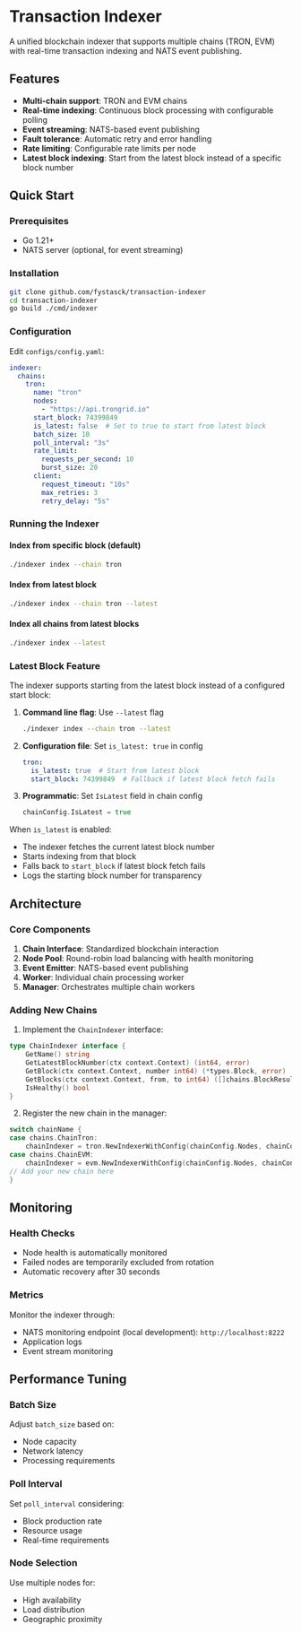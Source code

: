 # Transaction Indexer

A unified blockchain indexer that supports multiple chains (TRON, EVM) with real-time transaction indexing and NATS event publishing.

## Features

- **Multi-chain support**: TRON and EVM chains
- **Real-time indexing**: Continuous block processing with configurable polling
- **Event streaming**: NATS-based event publishing
- **Fault tolerance**: Automatic retry and error handling
- **Rate limiting**: Configurable rate limits per node
- **Latest block indexing**: Start from the latest block instead of a specific block number

## Quick Start

### Prerequisites

- Go 1.21+
- NATS server (optional, for event streaming)

### Installation

```bash
git clone github.com/fystasck/transaction-indexer
cd transaction-indexer
go build ./cmd/indexer
```

### Configuration

Edit `configs/config.yaml`:

```yaml
indexer:
  chains:
    tron:
      name: "tron"
      nodes:
        - "https://api.trongrid.io"
      start_block: 74399849
      is_latest: false  # Set to true to start from latest block
      batch_size: 10
      poll_interval: "3s"
      rate_limit:
        requests_per_second: 10
        burst_size: 20
      client:
        request_timeout: "10s"
        max_retries: 3
        retry_delay: "5s"
```

### Running the Indexer

#### Index from specific block (default)
```bash
./indexer index --chain tron
```

#### Index from latest block
```bash
./indexer index --chain tron --latest
```

#### Index all chains from latest blocks
```bash
./indexer index --latest
```

### Latest Block Feature

The indexer supports starting from the latest block instead of a configured start block:

1. **Command line flag**: Use `--latest` flag
   ```bash
   ./indexer index --chain tron --latest
   ```

2. **Configuration file**: Set `is_latest: true` in config
   ```yaml
   tron:
     is_latest: true  # Start from latest block
     start_block: 74399849  # Fallback if latest block fetch fails
   ```

3. **Programmatic**: Set `IsLatest` field in chain config
   ```go
   chainConfig.IsLatest = true
   ```

When `is_latest` is enabled:
- The indexer fetches the current latest block number
- Starts indexing from that block
- Falls back to `start_block` if latest block fetch fails
- Logs the starting block number for transparency

## Architecture

### Core Components

1. **Chain Interface**: Standardized blockchain interaction
2. **Node Pool**: Round-robin load balancing with health monitoring
3. **Event Emitter**: NATS-based event publishing
4. **Worker**: Individual chain processing worker
5. **Manager**: Orchestrates multiple chain workers

### Adding New Chains

1. Implement the `ChainIndexer` interface:

```go
type ChainIndexer interface {
    GetName() string
    GetLatestBlockNumber(ctx context.Context) (int64, error)
    GetBlock(ctx context.Context, number int64) (*types.Block, error)
    GetBlocks(ctx context.Context, from, to int64) ([]chains.BlockResult, error)
    IsHealthy() bool
}
```

2. Register the new chain in the manager:

```go
switch chainName {
case chains.ChainTron:
    chainIndexer = tron.NewIndexerWithConfig(chainConfig.Nodes, chainConfig)
case chains.ChainEVM:
    chainIndexer = evm.NewIndexerWithConfig(chainConfig.Nodes, chainConfig)
// Add your new chain here
}
```

## Monitoring

### Health Checks

- Node health is automatically monitored
- Failed nodes are temporarily excluded from rotation
- Automatic recovery after 30 seconds

### Metrics

Monitor the indexer through:

- NATS monitoring endpoint (local development): `http://localhost:8222`
- Application logs
- Event stream monitoring

## Performance Tuning

### Batch Size

Adjust `batch_size` based on:

- Node capacity
- Network latency
- Processing requirements

### Poll Interval

Set `poll_interval` considering:

- Block production rate
- Resource usage
- Real-time requirements

### Node Selection

Use multiple nodes for:

- High availability
- Load distribution
- Geographic proximity
